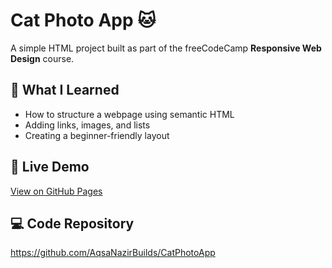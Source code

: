 # Cat Photo App 🐱

A simple HTML project built as part of the freeCodeCamp **Responsive Web Design** course.

## 🧠 What I Learned
- How to structure a webpage using semantic HTML
- Adding links, images, and lists
- Creating a beginner-friendly layout

## 🔗 Live Demo
[View on GitHub Pages](https://aqsanazirbuilds.github.io/CatPhotoApp/)

## 💻 Code Repository
https://github.com/AqsaNazirBuilds/CatPhotoApp
